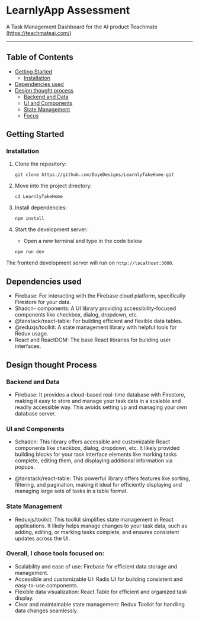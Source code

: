 # LearnlyApp Assessment
A Task Management Dashboard for the AI product Teachmate (https://teachmateai.com/)

---

## Table of Contents

- [Getting Started](#getting-started)
  - [Installation](#installation)
- [Dependencies used](#dependencies-used)
- [Design thought process](#design-thought-process)
  - [Backend and Data](#backend-and-data)
  - [UI and Components](#ui-and-components)
  - [State Management](#state-management)
  - [Focus](#focus)

## Getting Started

### Installation
  
1. Clone the repository:

   ```
   git clone https://github.com/DoyeDesigns/LearnlyTakeHome.git
   ```

3. Move into the project directory:

   ```
   cd LearnlyTakeHome
   ```

4. Install dependencies:

   ```
   npm install
   ```

6. Start the development server:

   - Open a new terminal and type in the code below

    ```
    npm run dev
    ```

The frontend development server will run on `http://localhost:3000`.

## Dependencies used
- Firebase: For interacting with the Firebase cloud platform, specifically Firestore for your data.
- Shadcn- components: A UI library providing accessibility-focused components like checkbox, dialog, dropdown, etc.
- @tanstack/react-table: For building efficient and flexible data tables.
- @reduxjs/toolkit: A state management library with helpful tools for Redux usage.
- React and ReactDOM: The base React libraries for building user interfaces.
   
## Design thought Process

### Backend and Data
- Firebase: It provides a cloud-based real-time database with Firestore, making it easy to store and manage your task data in a scalable and readily accessible way. This avoids setting up and managing your own database server.

### UI and Components
- Schadcn: This library offers accessible and customizable React components like checkbox, dialog, dropdown, etc. It likely provided building blocks for your task interface elements like marking tasks complete, editing them, and displaying additional information via popups.

- @tanstack/react-table: This powerful library offers features like sorting, filtering, and pagination, making it ideal for efficiently displaying and managing large sets of tasks in a table format.

### State Management
- Reduxjs/toolkit: This toolkit simplifies state management in React applications. It likely helps manage changes to your task data, such as adding, editing, or marking tasks complete, and ensures consistent updates across the UI.

### Overall, I chose tools focused on:
- Scalability and ease of use: Firebase for efficient data storage and management.
- Accessible and customizable UI: Radix UI for building consistent and easy-to-use components.
- Flexible data visualization: React Table for efficient and organized task display.
- Clear and maintainable state management: Redux Toolkit for handling data changes seamlessly.
